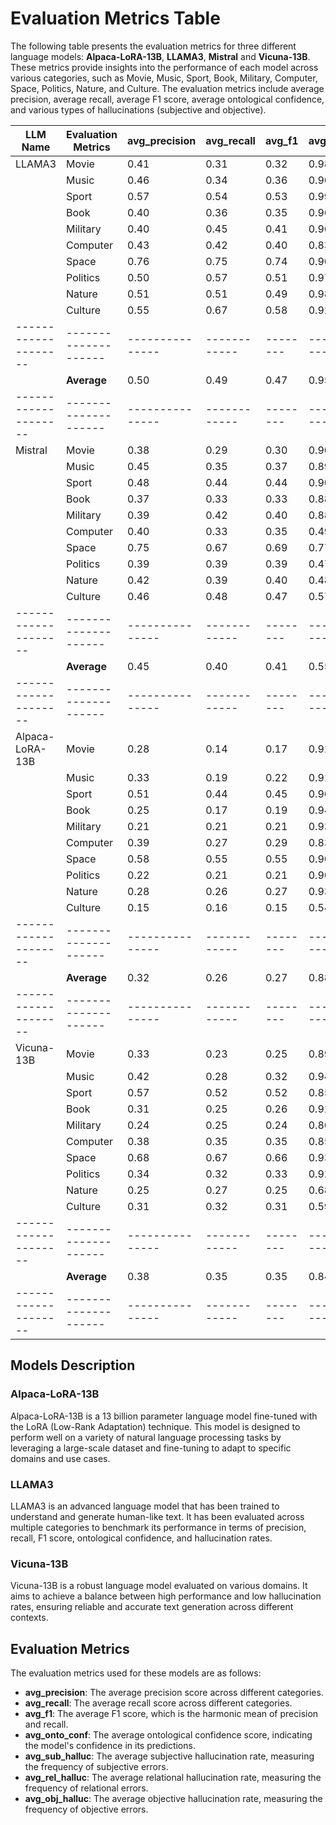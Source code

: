 # Evaluation Metrics Table

The following table presents the evaluation metrics for three different language models: **Alpaca-LoRA-13B**, **LLAMA3**, **Mistral** and **Vicuna-13B**. These metrics provide insights into the performance of each model across various categories, such as Movie, Music, Sport, Book, Military, Computer, Space, Politics, Nature, and Culture. The evaluation metrics include average precision, average recall, average F1 score, average ontological confidence, and various types of hallucinations (subjective and objective).


| LLM Name           | Evaluation Metrics | avg_precision | avg_recall | avg_f1 | avg_onto_conf | avg_rel_halluc | avg_sub_halluc | avg_obj_halluc |
|--------------------|--------------------|---------------|------------|--------|---------------|----------------|----------------|----------------|
| LLAMA3             | Movie              | 0.41          | 0.31       | 0.32   | 0.98          | 0.02           | 0.28           | 0.26           |
|                    | Music              | 0.46          | 0.34       | 0.36   | 0.96          | 0.04           | 0.13           | 0.21           |
|                    | Sport              | 0.57          | 0.54       | 0.53   | 0.99          | 0.01           | 0.15           | 0.10           |
|                    | Book               | 0.40          | 0.36       | 0.35   | 0.96          | 0.04           | 0.12           | 0.21           |
|                    | Military           | 0.40          | 0.45       | 0.41   | 0.96          | 0.04           | 0.14           | 0.24           |
|                    | Computer           | 0.43          | 0.42       | 0.40   | 0.83          | 0.17           | 0.14           | 0.06           |
|                    | Space              | 0.76          | 0.75       | 0.74   | 0.90          | 0.10           | 0.13           | 0.04           |
|                    | Politics           | 0.50          | 0.57       | 0.51   | 0.97          | 0.03           | 0.12           | 0.10           |
|                    | Nature             | 0.51          | 0.51       | 0.49   | 0.98          | 0.02           | 0.12           | 0.11           |
|                    | Culture            | 0.55          | 0.67       | 0.58   | 0.92          | 0.08           | 0.15           | 0.40           |
|--------------------|--------------------|---------------|------------|--------|---------------|----------------|----------------|----------------|
|                    | **Average**        | 0.50          | 0.49       | 0.47   | 0.95          | 0.06           | 0.13           | 0.17           |
|--------------------|--------------------|---------------|------------|--------|---------------|-----------------|----------------|---------------|
| Mistral            | Movie              | 0.38          | 0.29       | 0.30   | 0.90          | 0.10           | 0.20           | 0.08           |
|                    | Music              | 0.45          | 0.35       | 0.37   | 0.89          | 0.11           | 0.12           | 0.10           |
|                    | Sport              | 0.48          | 0.44       | 0.44   | 0.90          | 0.10           | 0.13           | 0.09           |
|                    | Book               | 0.37          | 0.33       | 0.33   | 0.88          | 0.12           | 0.09           | 0.11           |
|                    | Military           | 0.39          | 0.42       | 0.40   | 0.88          | 0.12           | 0.35           | 0.16           |
|                    | Computer           | 0.40          | 0.33       | 0.35   | 0.49          | 0.07           | 0.51           | 0.06           |
|                    | Space              | 0.75          | 0.67       | 0.69   | 0.77          | 0.15           | 0.23           | 0.08           |
|                    | Politics           | 0.39          | 0.39       | 0.39   | 0.47          | 0.11           | 0.53           | 0.15           |
|                    | Nature             | 0.42          | 0.39       | 0.40   | 0.48          | 0.08           | 0.08           | 0.16           |
|                    | Culture            | 0.46          | 0.48       | 0.47   | 0.57          | 0.14           | 0.43           | 0.34           |
|--------------------|--------------------|---------------|------------|--------|---------------|----------------|----------------|----------------|
|                    | **Average**        | 0.45          | 0.40       | 0.41   | 0.55          | 0.12           | 0.40           | 0.15           |
|--------------------|--------------------|---------------|------------|--------|---------------|----------------|----------------|----------------|
| Alpaca-LoRA-13B    | Movie              | 0.28          | 0.14       | 0.17   | 0.92          | 0.08           | 0.25           | 0.24           |
|                    | Music              | 0.33          | 0.19       | 0.22   | 0.91          | 0.09           | 0.18           | 0.24           |
|                    | Sport              | 0.51          | 0.44       | 0.45   | 0.96          | 0.04           | 0.18           | 0.11           |
|                    | Book               | 0.25          | 0.17       | 0.19   | 0.94          | 0.06           | 0.17           | 0.19           |
|                    | Military           | 0.21          | 0.21       | 0.21   | 0.93          | 0.07           | 0.21           | 0.26           |
|                    | Computer           | 0.39          | 0.27       | 0.29   | 0.83          | 0.17           | 0.17           | 0.13           |
|                    | Space              | 0.58          | 0.55       | 0.55   | 0.90          | 0.10           | 0.14           | 0.10           |
|                    | Politics           | 0.22          | 0.21       | 0.21   | 0.90          | 0.10           | 0.19           | 0.15           |
|                    | Nature             | 0.28          | 0.26       | 0.27   | 0.93          | 0.07           | 0.22           | 0.20           |
|                    | Culture            | 0.15          | 0.16       | 0.15   | 0.54          | 0.46           | 0.16           | 0.14           |
|--------------------|--------------------|---------------|------------|--------|---------------|----------------|----------------|----------------|
|                    | **Average**        | 0.32          | 0.26       | 0.27   | 0.88          | 0.12           | 0.19           | 0.18           |
|--------------------|--------------------|---------------|------------|--------|---------------|----------------|----------------|----------------|
| Vicuna-13B         | Movie              | 0.33          | 0.23       | 0.25   | 0.89          | 0.11           | 0.26           | 0.26           |
|                    | Music              | 0.42          | 0.28       | 0.32   | 0.94          | 0.06           | 0.16           | 0.22           |
|                    | Sport              | 0.57          | 0.52       | 0.52   | 0.85          | 0.15           | 0.22           | 0.13           |
|                    | Book               | 0.31          | 0.25       | 0.26   | 0.92          | 0.08           | 0.16           | 0.23           |
|                    | Military           | 0.24          | 0.25       | 0.24   | 0.80          | 0.20           | 0.19           | 0.26           |
|                    | Computer           | 0.38          | 0.35       | 0.35   | 0.85          | 0.15           | 0.15           | 0.11           |
|                    | Space              | 0.68          | 0.67       | 0.66   | 0.93          | 0.07           | 0.15           | 0.08           |
|                    | Politics           | 0.34          | 0.32       | 0.33   | 0.92          | 0.08           | 0.17           | 0.15           |
|                    | Nature             | 0.25          | 0.27       | 0.25   | 0.68          | 0.04           | 0.10           | 0.14           |
|                    | Culture            | 0.31          | 0.32       | 0.31   | 0.59          | 0.39           | 0.15           | 0.12           |
|--------------------|--------------------|---------------|------------|--------|---------------|----------------|----------------|----------------|
|                    | **Average**        | 0.38          | 0.35       | 0.35   | 0.84          | 0.13           | 0.17           | 0.17           |
|--------------------|--------------------|---------------|------------|--------|---------------|----------------|----------------|----------------|
## Models Description

### Alpaca-LoRA-13B
Alpaca-LoRA-13B is a 13 billion parameter language model fine-tuned with the LoRA (Low-Rank Adaptation) technique. This model is designed to perform well on a variety of natural language processing tasks by leveraging a large-scale dataset and fine-tuning to adapt to specific domains and use cases.

### LLAMA3
LLAMA3 is an advanced language model that has been trained to understand and generate human-like text. It has been evaluated across multiple categories to benchmark its performance in terms of precision, recall, F1 score, ontological confidence, and hallucination rates.

### Vicuna-13B
Vicuna-13B is a robust language model evaluated on various domains. It aims to achieve a balance between high performance and low hallucination rates, ensuring reliable and accurate text generation across different contexts.

## Evaluation Metrics
The evaluation metrics used for these models are as follows:
- **avg_precision**: The average precision score across different categories.
- **avg_recall**: The average recall score across different categories.
- **avg_f1**: The average F1 score, which is the harmonic mean of precision and recall.
- **avg_onto_conf**: The average ontological confidence score, indicating the model's confidence in its predictions.
- **avg_sub_halluc**: The average subjective hallucination rate, measuring the frequency of subjective errors.
- **avg_rel_halluc**: The average relational hallucination rate, measuring the frequency of relational errors.
- **avg_obj_halluc**: The average objective hallucination rate, measuring the frequency of objective errors.
